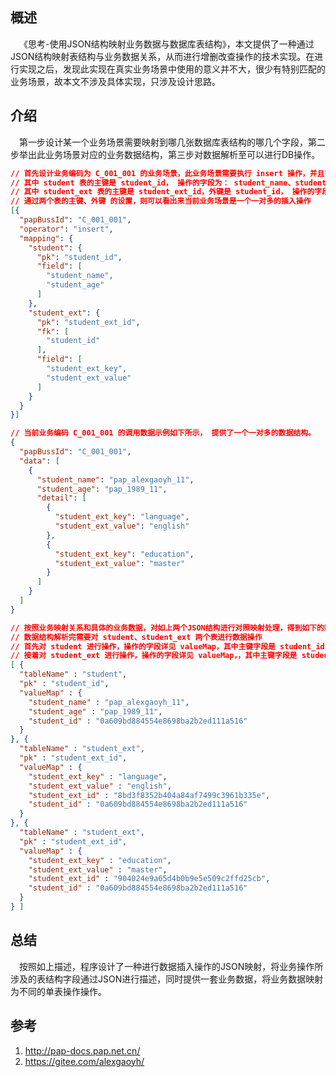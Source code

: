 ## 概述

&ensp;&ensp;《思考-使用JSON结构映射业务数据与数据库表结构》，本文提供了一种通过JSON结构映射表结构与业务数据关系，从而进行增删改查操作的技术实现。在进行实现之后，发现此实现在真实业务场景中使用的意义并不大，很少有特别匹配的业务场景，故本文不涉及具体实现，只涉及设计思路。

## 介绍

&ensp;&ensp;第一步设计某一个业务场景需要映射到哪几张数据库表结构的哪几个字段，第二步举出此业务场景对应的业务数据结构，第三步对数据解析至可以进行DB操作。

```json lines
// 首先设计业务编码为 C_001_001 的业务场景，此业务场景需要执行 insert 操作，并且需要操作 student、student_ext 这两张表
// 其中 student 表的主键是 student_id， 操作的字段为： student_name、student_age
// 其中 student_ext 表的主键是 student_ext_id，外键是 student_id， 操作的字段为 student_ext_key、student_ext_value
// 通过两个表的主键、外键 的设置，则可以看出来当前业务场景是一个一对多的插入操作
[{
  "papBussId": "C_001_001",
  "operator": "insert",
  "mapping": {
    "student": {
      "pk": "student_id",
      "field": [
        "student_name",
        "student_age"
      ]
    },
    "student_ext": {
      "pk": "student_ext_id",
      "fk": [
        "student_id"
      ],
      "field": [
        "student_ext_key",
        "student_ext_value"
      ]
    }
  }
}]

// 当前业务编码 C_001_001 的调用数据示例如下所示， 提供了一个一对多的数据结构。
{
  "papBussId": "C_001_001",
  "data": [
    {
      "student_name": "pap_alexgaoyh_11",
      "student_age": "pap_1989_11",
      "detail": [
        {
          "student_ext_key": "language",
          "student_ext_value": "english"
        },
        {
          "student_ext_key": "education",
          "student_ext_value": "master"
        }
      ]
    }
  ]
}

// 按照业务映射关系和具体的业务数据，对如上两个JSON结构进行对照映射处理，得到如下的数据结构。
// 数据结构解析完需要对 student、student_ext 两个表进行数据操作
// 首先对 student 进行操作，操作的字段详见 valueMap，其中主键字段是 student_id
// 接着对 student_ext 进行操作，操作的字段详见 valueMap，，其中主键字段是 student_id
[ {
  "tableName" : "student",
  "pk" : "student_id",
  "valueMap" : {
    "student_name" : "pap_alexgaoyh_11",
    "student_age" : "pap_1989_11",
    "student_id" : "0a609bd884554e8698ba2b2ed111a516"
  }
}, {
  "tableName" : "student_ext",
  "pk" : "student_ext_id",
  "valueMap" : {
    "student_ext_key" : "language",
    "student_ext_value" : "english",
    "student_ext_id" : "8bd3f8352b404a84af7499c3961b335e",
    "student_id" : "0a609bd884554e8698ba2b2ed111a516"
  }
}, {
  "tableName" : "student_ext",
  "pk" : "student_ext_id",
  "valueMap" : {
    "student_ext_key" : "education",
    "student_ext_value" : "master",
    "student_ext_id" : "904024e9a65d4b0b9e5e509c2ffd25cb",
    "student_id" : "0a609bd884554e8698ba2b2ed111a516"
  }
} ]
```

## 总结

&ensp;&ensp;按照如上描述，程序设计了一种进行数据插入操作的JSON映射，将业务操作所涉及的表结构字段通过JSON进行描述，同时提供一套业务数据，将业务数据映射为不同的单表操作操作。

## 参考

1. http://pap-docs.pap.net.cn/
2. https://gitee.com/alexgaoyh/
